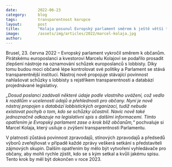 ```yaml
---
date:         2022-06-23
category:     blog
tags:         transparentnost korupce
layout:       post
title:        "Kolaja posunul Evropský parlament směrem k ještě větší transparentnosti"
image:        /assets/img/articles/2022/marcel-kolaja.jpg
author:       
---
```


 

Brusel, 23. června 2022 – Evropský parlament vykročil směrem k občanům. Pirátskému europoslanci a kvestorovi Marcelu Kolajovi se podařilo prosadit zlepšení nástroje na oznamování schůzek europoslanců s lobbisty. Díky tomu budou moci občané lépe kontrolovat své politiky a Parlament se stává transparentnější institucí. 
Nástroj nově propojuje stávající povinnost nahlašovat schůzky s lobbisty s rejstříkem transparentnosti a databází projednávané legislativy.

*„Dosud poslanci zadávali některé údaje podle vlastního uvážení, což vedlo k rozdílům v ucelenosti údajů a přehlednosti pro občany. Nyní je nově nástroj propojen s databází lobbistických organizací, tudíž nebude existovat pochyb o tom, kdo se schůzky účastnil. Navíc nově také jednoznačně odkazuje na legislativní spis s dalšími informacemi. Tímto opatřením je Evropský parlament zase o krok blíž občanům,“* pochvaluje si Marcel Kolaja, který usiluje o zvýšení transparentnosti Parlamentu.

V platnosti zůstává povinnost zpravodajů, stínových zpravodajů a předsedů výborů zveřejňovat v případě každé zprávy veškerá setkání s představiteli zájmových skupin. Dalším opatřením by mělo být vytvoření vyhledávače pro občany, aby mohli rychle zjistit, kdo se s kým setkal a kvůli jakému spisu. Tento krok by měl být dokončen v roce 2023.  
